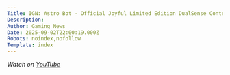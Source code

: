```yaml
---
Title: IGN: Astro Bot - Official Joyful Limited Edition DualSense Controller Reveal Trailer
Description: 
Author: Gaming News
Date: 2025-09-02T22:00:19.000Z
Robots: noindex,nofollow
Template: index
---
```

<p><em>Watch on <a href="https://www.youtube.com/watch?v=lCZnj3-zmqE" rel="noopener noreferrer">YouTube</a></em></p>


